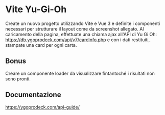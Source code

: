 # Vite Yu-Gi-Oh

Create un nuovo progetto utilizzando Vite e Vue 3 e definite i componenti necessari per strutturare il layout come da screenshot allegato.
Al caricamento della pagina, effettuate una chiama ajax all'API di Yu Gi Oh: https://db.ygoprodeck.com/api/v7/cardinfo.php e con i dati restituiti, stampate una card per ogni carta.

## Bonus

Creare un componente loader da visualizzare fintantoché i risultati non sono pronti.

## Documentazione

https://ygoprodeck.com/api-guide/